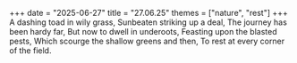 +++
date = "2025-06-27"
title = "27.06.25"
themes = ["nature", "rest"]
+++
A dashing toad in wily grass,
Sunbeaten striking up a deal,
The journey has been hardy far,
But now to dwell in underoots,
Feasting upon the blasted pests,
Which scourge the shallow greens and then,
To rest at every corner of the field.

